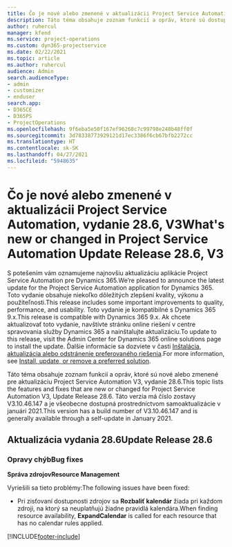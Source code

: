 ```yaml
---
title: Čo je nové alebo zmenené v aktualizácii Project Service Automation, vydanie 28.6, oprava V3
description: Táto téma obsahuje zoznam funkcií a opráv, ktoré sú dostupné v aktualizácii Project Service Automation, vydanie 28.6, oprava V3.
author: ruhercul
manager: kfend
ms.service: project-operations
ms.custom: dyn365-projectservice
ms.date: 02/22/2021
ms.topic: article
ms.author: ruhercul
audience: Admin
search.audienceType:
- admin
- customizer
- enduser
search.app:
- D365CE
- D365PS
- ProjectOperations
ms.openlocfilehash: 9f6eba5e50f167ef96268c7c99798e248b48ff0f
ms.sourcegitcommit: 3d78338773929121d17ec3386f6cb67bfb2272cc
ms.translationtype: HT
ms.contentlocale: sk-SK
ms.lasthandoff: 04/27/2021
ms.locfileid: "5948635"
---
```

# <a name="whats-new-or-changed-in-project-service-automation-update-release-286-v3"></a><span data-ttu-id="e8a9e-103">Čo je nové alebo zmenené v aktualizácii Project Service Automation, vydanie 28.6, V3</span><span class="sxs-lookup"><span data-stu-id="e8a9e-103">What's new or changed in Project Service Automation Update Release 28.6, V3</span></span>

<span data-ttu-id="e8a9e-104">S potešením vám oznamujeme najnovšiu aktualizáciu aplikácie Project Service Automation pre Dynamics 365.</span><span class="sxs-lookup"><span data-stu-id="e8a9e-104">We’re pleased to announce the latest update for the Project Service Automation application for Dynamics 365.</span></span> <span data-ttu-id="e8a9e-105">Toto vydanie obsahuje niekoľko dôležitých zlepšení kvality, výkonu a použiteľnosti.</span><span class="sxs-lookup"><span data-stu-id="e8a9e-105">This release includes some important improvements to quality, performance, and usability.</span></span> <span data-ttu-id="e8a9e-106">Toto vydanie je kompatibilné s Dynamics 365 9.x.</span><span class="sxs-lookup"><span data-stu-id="e8a9e-106">This release is compatible with Dynamics 365 9.x.</span></span> <span data-ttu-id="e8a9e-107">Ak chcete aktualizovať toto vydanie, navštívte stránku online riešení v centre spravovania služby Dynamics 365 a nainštalujte aktualizáciu.</span><span class="sxs-lookup"><span data-stu-id="e8a9e-107">To update to this release, visit the Admin Center for Dynamics 365 online solutions page to install the update.</span></span> <span data-ttu-id="e8a9e-108">Ďalšie informácie sa dozviete v časti [Inštalácia, aktualizácia alebo odstránenie preferovaného riešenia](/power-platform/admin/install-remove-preferred-solution).</span><span class="sxs-lookup"><span data-stu-id="e8a9e-108">For more information, see [Install, update, or remove a preferred solution](/power-platform/admin/install-remove-preferred-solution).</span></span>

<span data-ttu-id="e8a9e-109">Táto téma obsahuje zoznam funkcií a opráv, ktoré sú nové alebo zmenené pre aktualizáciu Project Service Automation V3, vydanie 28.6.</span><span class="sxs-lookup"><span data-stu-id="e8a9e-109">This topic lists the features and fixes that are new or changed for Project Service Automation V3, Update Release 28.6.</span></span> <span data-ttu-id="e8a9e-110">Táto verzia má číslo zostavy V3.10.46.147 a je všeobecne dostupná prostredníctvom samoaktualizácie v januári 2021.</span><span class="sxs-lookup"><span data-stu-id="e8a9e-110">This version has a build number of V3.10.46.147 and is generally available through a self-update in January 2021.</span></span>

## <a name="update-release-286"></a><span data-ttu-id="e8a9e-111">Aktualizácia vydania 28.6</span><span class="sxs-lookup"><span data-stu-id="e8a9e-111">Update Release 28.6</span></span>

### <a name="bug-fixes"></a><span data-ttu-id="e8a9e-112">Opravy chýb</span><span class="sxs-lookup"><span data-stu-id="e8a9e-112">Bug fixes</span></span>


<span data-ttu-id="e8a9e-113">**Správa zdrojov**</span><span class="sxs-lookup"><span data-stu-id="e8a9e-113">**Resource Management**</span></span>

<span data-ttu-id="e8a9e-114">Vyriešili sa tieto problémy:</span><span class="sxs-lookup"><span data-stu-id="e8a9e-114">The following issues have been fixed:</span></span>

- <span data-ttu-id="e8a9e-115">Pri zisťovaní dostupnosti zdrojov sa **Rozbaliť kalendár** žiada pri každom zdroji, na ktorý sa neuplatňujú žiadne pravidlá kalendára.</span><span class="sxs-lookup"><span data-stu-id="e8a9e-115">When finding resource availability, **ExpandCalendar** is called for each resource that has no calendar rules applied.</span></span>


[!INCLUDE[footer-include](../includes/footer-banner.md)]
